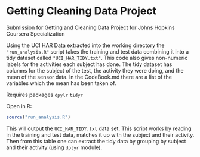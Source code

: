 Getting Cleaning Data Project
==========================

Submission for Getting and Cleaning Data Project for Johns Hopkins Coursera Specialization

Using the UCI HAR Data extracted into the working directory the ```"run_analysis.R"``` script takes the training and test data combining it into a tidy dataset called ```"UCI_HAR_TIDY.txt"```. This code also gives non-numeric labels for the activities each subject has done. The tidy dataset has columns for the subject of the test, the activity they were doing, and the mean of the sensor data. In the CodeBook.md there are a list of the variables which the mean has been taken of.  

Requires packages
```dpylr```
```tidyr```

Open in R:
```r
source("run_analysis.R")
```

This will output the ```UCI_HAR_TIDY.txt``` data set. This script works by reading in the training and test data, matches it up with the subject and their activity. Then from this table one can extract the tidy data by grouping by subject and their activity (using ```dplyr``` module). 
